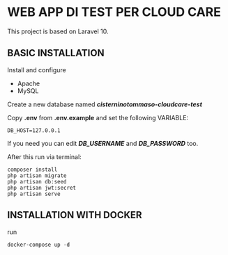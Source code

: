 # WEB APP DI TEST PER CLOUD CARE

This project is based on Laravel 10.

## BASIC INSTALLATION
Install and configure
- Apache
- MySQL

Create a new database named **_cisterninotommaso-cloudcare-test_**

Copy **.env** from **.env.example** and set the following VARIABLE:

    DB_HOST=127.0.0.1  


If you need you can edit _**DB_USERNAME**_ and _**DB_PASSWORD**_ too.

After this run via terminal:

    composer install  
    php artisan migrate
    php artisan db:seed
	php artisan jwt:secret 
	php artisan serve  

## INSTALLATION WITH DOCKER
run

	docker-compose up -d
